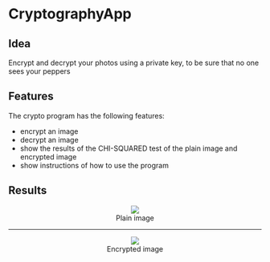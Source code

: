 # CryptographyApp
## Idea
Encrypt and decrypt your photos using a private key, to be sure that no one sees your peppers
## Features
The crypto program has the following features:
- encrypt an image
- decrypt an image
- show the results of the CHI-SQUARED test of the plain image and encrypted image
- show instructions of how to use the program
## Results
<p align="center">
  <img src="https://github.com/Alecsandu/CryptographyApp/blob/main/peppers.bmp">
  <br/>
  Plain image
  <hr />
</p>

<p align="center">
  <img src="https://github.com/Alecsandu/CryptographyApp/blob/main/encodedpeppers.bmp">
  <br />
  Encrypted image
</p>
